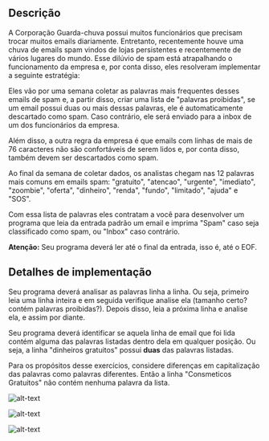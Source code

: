 ## Descrição
A Corporação Guarda-chuva possui muitos funcionários que precisam trocar muitos emails diariamente. Entretanto, recentemente houve uma chuva de emails spam vindos de lojas persistentes e recentemente de vários lugares do mundo. Esse dilúvio de spam está atrapalhando o funcionamento da empresa e, por conta disso, eles resolveram implementar a seguinte estratégia:

Eles vão por uma semana coletar as palavras mais frequentes desses emails de spam e, a partir disso, criar uma lista de "palavras proibidas", se um email possui duas ou mais dessas palavras, ele é automaticamente descartado como spam. Caso contrário, ele será enviado para a inbox de um dos funcionários da empresa.

Além disso, a outra regra da empresa é que emails com linhas de mais de 76 caracteres não são confortáveis de serem lidos e, por conta disso, também devem ser descartados como spam.

Ao final da semana de coletar dados, os analistas chegam nas 12 palavras mais comuns em emails spam: "gratuito", "atencao", "urgente", "imediato", "zoombie", "oferta", "dinheiro", "renda", "fundo", "limitado", "ajuda" e "SOS".

Com essa lista de palavras eles contratam a você para desenvolver um programa que leia da entrada padrão um email e imprima "Spam" caso seja classificado como spam, ou "Inbox" caso contrário.

**Atenção:** Seu programa deverá ler até o final da entrada, isso é, até o EOF.

## Detalhes de implementação
Seu programa deverá analisar as palavras linha a linha. Ou seja, primeiro leia uma linha inteira e em seguida verifique analise ela (tamanho certo? contém palavras proibidas?). Depois disso, leia a próxima linha e analise ela, e assim por diante.

Seu programa deverá identificar se aquela linha de email que foi lida contém alguma das palavras listadas dentro dela em qualquer posição. Ou seja, a linha "dinheiros gratuitos" possui **duas** das palavras listadas.

Para os propósitos desse exercícios, considere diferenças em capitalização das palavras como palavras diferentes. Então a linha "Consmeticos Gratuitos" não contém nenhuma palavra da lista.

![alt-text]()

![alt-text]()

![alt-text]()

